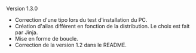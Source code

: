 Version 1.3.0

- Correction d'une tipo lors du test d'installation du PC.
- Création d'alias différent en fonction de la distribution. Le choix est fait par Jinja.
- Mise en forme de boucle.
- Correction de la version 1.2 dans le README.